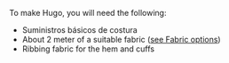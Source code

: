To make Hugo, you will need the following:

- Suministros básicos de costura
- About 2 meter of a suitable fabric ([see Fabric options](/docs/patterns/hugo/fabric))
- Ribbing fabric for the hem and cuffs

